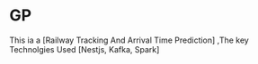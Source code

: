 # GP
This ia a [Railway Tracking And Arrival Time Prediction] ,The key Technolgies Used [Nestjs, Kafka, Spark]  

